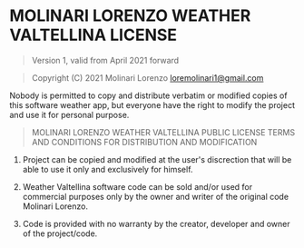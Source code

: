 # MOLINARI LORENZO WEATHER VALTELLINA LICENSE

> Version 1, valid from April 2021 forward

> Copyright (C) 2021 Molinari Lorenzo <loremolinari1@gmail.com>

Nobody is permitted to copy and distribute verbatim or modified
copies of this software weather app, but everyone have the right to modify the project and use it for personal purpose.

> MOLINARI LORENZO WEATHER VALTELLINA PUBLIC LICENSE
> TERMS AND CONDITIONS FOR DISTRIBUTION AND MODIFICATION

1. Project can be copied and modified at the user's discrection that will be able to use it only and exclusively for himself.

2. Weather Valtellina software code can be sold and/or used for commercial purposes only by the owner and writer of the original code Molinari Lorenzo.

3. Code is provided with no warranty by the creator, developer and owner of the project/code.
